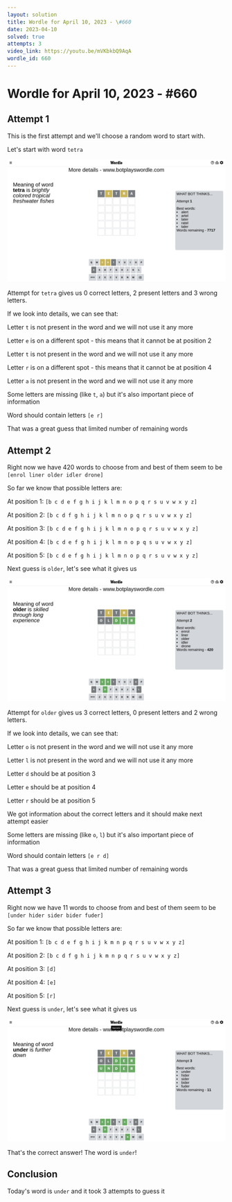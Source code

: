 ```yaml
---
layout: solution
title: Wordle for April 10, 2023 - \#660
date: 2023-04-10
solved: true
attempts: 3
video_link: https://youtu.be/mVKbkbQ9AqA
wordle_id: 660
---
```


# Wordle for April 10, 2023 - \#660

## Attempt 1

This is the first attempt and we'll choose a random word to start with.

Let's start with word `tetra`

![Attempt 1](2023-04-10/attempt-1.png)

Attempt for `tetra` gives us 0 correct letters, 2 present letters and 3 wrong letters.

If we look into details, we can see that:

Letter `t` is not present in the word and we will not use it any more

Letter `e` is on a different spot - this means that it cannot be at position 2

Letter `t` is not present in the word and we will not use it any more

Letter `r` is on a different spot - this means that it cannot be at position 4

Letter `a` is not present in the word and we will not use it any more

Some letters are missing (like `t`, `a`) but it's also important piece of information

Word should contain letters `[e r]`

That was a great guess that limited number of remaining words



## Attempt 2

Right now we have 420 words to choose from and best of them seem to be `[enrol liner older idler drone]`

So far we know that possible letters are:

At position 1: `[b c d e f g h i j k l m n o p q r s u v w x y z]`

At position 2: `[b c d f g h i j k l m n o p q r s u v w x y z]`

At position 3: `[b c d e f g h i j k l m n o p q r s u v w x y z]`

At position 4: `[b c d e f g h i j k l m n o p q s u v w x y z]`

At position 5: `[b c d e f g h i j k l m n o p q r s u v w x y z]`

Next guess is `older`, let's see what it gives us

![Attempt 2](2023-04-10/attempt-2.png)

Attempt for `older` gives us 3 correct letters, 0 present letters and 2 wrong letters.

If we look into details, we can see that:

Letter `o` is not present in the word and we will not use it any more

Letter `l` is not present in the word and we will not use it any more

Letter `d` should be at position 3

Letter `e` should be at position 4

Letter `r` should be at position 5

We got information about the correct letters and it should make next attempt easier

Some letters are missing (like `o`, `l`) but it's also important piece of information

Word should contain letters `[e r d]`

That was a great guess that limited number of remaining words



## Attempt 3

Right now we have 11 words to choose from and best of them seem to be `[under hider sider bider fuder]`

So far we know that possible letters are:

At position 1: `[b c d e f g h i j k m n p q r s u v w x y z]`

At position 2: `[b c d f g h i j k m n p q r s u v w x y z]`

At position 3: `[d]`

At position 4: `[e]`

At position 5: `[r]`

Next guess is `under`, let's see what it gives us

![Attempt 3](2023-04-10/attempt-3.png)

That's the correct answer! The word is `under`!

## Conclusion

Today's word is `under` and it took 3 attempts to guess it

